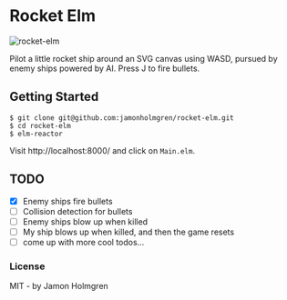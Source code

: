 # Rocket Elm

![rocket-elm](https://cloud.githubusercontent.com/assets/1479215/20043836/541bbb34-a450-11e6-8812-71c91165a00b.gif)


Pilot a little rocket ship around an SVG canvas using WASD, pursued by enemy ships powered by AI. Press J to fire bullets.

## Getting Started

```sh-session
$ git clone git@github.com:jamonholmgren/rocket-elm.git
$ cd rocket-elm
$ elm-reactor
```

Visit http://localhost:8000/ and click on `Main.elm`.

## TODO

* [x] Enemy ships fire bullets
* [ ] Collision detection for bullets
* [ ] Enemy ships blow up when killed
* [ ] My ship blows up when killed, and then the game resets
* [ ] come up with more cool todos...

### License

MIT - by Jamon Holmgren
